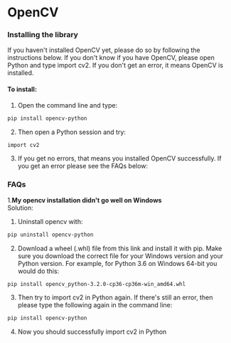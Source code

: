 # OpenCV

### Installing the library

If you haven't installed OpenCV yet, please do so by following the instructions below.  If you don't know if you have OpenCV, please open Python and type import cv2. If you don't get an error, it means OpenCV is installed.

#### To install:
1. Open the command line and type:
```bash
pip install opencv-python 
```
2. Then open a Python session and try:
```bash
import cv2 
```
3. If you get no errors, that means you installed OpenCV successfully. If you get an error please see the FAQs below:

### FAQs

1.**My opencv installation didn't go well on Windows**<br/>
Solution:
  1. Uninstall opencv with:
  ```bash
  pip uninstall opencv-python
  ```
  2. Download a wheel (.whl) file from this link and install it with pip. Make sure you download the correct file for your Windows version and your Python version. For example,     for Python 3.6 on Windows 64-bit you would do this:
  ```bash
  pip install opencv_python‑3.2.0‑cp36‑cp36m‑win_amd64.whl 
  ```
  3. Then try to import cv2 in Python again. If there's still an error, then please type the following again in the command line:
  ```bash
  pip install opencv-python 
  ```
  4. Now you should successfully import cv2 in Python

